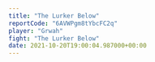 ```yaml
---
title: "The Lurker Below"
reportCode: "6AVWPgm8tYbcFC2q"
player: "Grwah"
fight: "The Lurker Below"
date: 2021-10-20T19:00:04.987000+00:00
---
```

